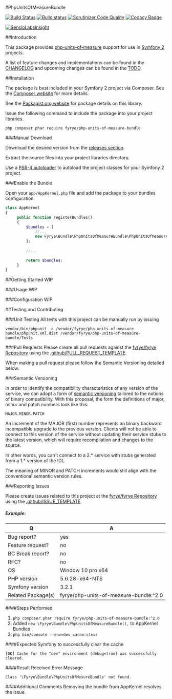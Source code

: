 #PhpUnitsOfMeasureBundle

[![Build Status](https://travis-ci.org/fyrye/php-units-of-measure-bundle.svg?branch=master)](https://travis-ci.org/fyrye/php-units-of-measure-bundle)
[![Build status](https://ci.appveyor.com/api/projects/status/vv214lv6x0xvv01h/branch/master?svg=true)](https://ci.appveyor.com/project/fyrye/phpunitsofmeasurebundle/branch/master)
[![Scrutinizer Code Quality](https://scrutinizer-ci.com/g/fyrye/php-units-of-measure-bundle/badges/quality-score.png?b=master)](https://scrutinizer-ci.com/g/fyrye/php-units-of-measure-bundle/?branch=master)
[![Codacy Badge](https://api.codacy.com/project/badge/Grade/bed244cbc946459b8c23eb994f721b78)](https://www.codacy.com/app/fyrye/php-units-of-measure-bundle?utm_source=github.com&amp;utm_medium=referral&amp;utm_content=fyrye/php-units-of-measure-bundle&amp;utm_campaign=Badge_Grade)

[![SensioLabsInsight](https://insight.sensiolabs.com/projects/eb5fe6b5-e19b-4511-b721-22201fc2e1c3/small.png)](https://insight.sensiolabs.com/projects/eb5fe6b5-e19b-4511-b721-22201fc2e1c3)

##Introduction

This package provides [php-units-of-measure](https://github.com/PhpUnitsOfMeasure/php-units-of-measure) 
support for use in [Symfony 2](https://github.com/symfony/symfony) projects.

A list of feature changes and implementations can be found in the [CHANGELOG](https://github.com/fyrye/php-units-of-measure-bundle/CHANGELOG.md) and upcoming changes can be found in the [TODO](https://github.com/fyrye/php-units-of-measure-bundle/TODO.md).

##Installation

The package is best included in your Symfony 2 project via Composer. 
See the [Composer website](http://getcomposer.org/) for more details.

See the [Packagist.org website](https://packagist.org/packages/fyrye/php-units-of-measure-bundle) 
for package details on this library.

Issue the following command to include the package into your project libraries.

```
php composer.phar require fyrye/php-units-of-measure-bundle
```

###Manual Download

Download the desired version from the 
[releases section](https://github.com/fyrye/php-units-of-measure-bundle/releases).

Extract the source files into your project libraries directory.

Use a [PSR-4 autoloader](http://www.php-fig.org/psr/psr-4/) to autoload the project classes for your Symfony 2 project.

###Enable the Bundle

Open your `app/AppKernel.php` file and add the package to your bundles configuration.

```php
class AppKernel
{
     public function registerBundles()
     {
         $bundles = [
             //...
             new Fyrye\Bundle\PhpUnitsOfMeasureBundle\PhpUnitsOfMeasureBundle(),
         ];
         
         //...
         
         return $bundles;
     }
}
```

##Getting Started
WIP

###Usage
WIP

###Configuration
WIP

##Testing and Contributing

###Unit Testing
All tests with this project can be manually run by issuing 

```
vendor/bin/phpunit -c /vendor/fyrye/php-units-of-measure-bundle/phpunit.xml.dist /vendor/fyrye/php-units-of-measure-bundle/Tests
```

###Pull Requests
Please create all pull requests against the
[fyrye/fyrye Repository](https://github.com/fyrye/fyrye/issues/new/) 
using the [.github/PULL_REQUEST_TEMPLATE](https://github.com/fyrye/fyrye/.github/PULL_REQUEST_TEMPLATE.md).

When making a pull request please follow the Semantic Versioning detailed below.  

###Semantic Versioning

In order to identify the compatibility characteristics of any version
of the service, we can adopt a form of [semantic
versioning](http://semver.org/) tailored to the notions of binary
compatibility.  With this proposal, the form the definitions of major,
minor and patch numbers look like this:

    MAJOR.MINOR.PATCH

An increment of the MAJOR (first) number represents an binary backward
incompatible upgrade to the previous version.  Clients will not be
able to connect to this version of the service without updating their
service stubs to the latest version, which will require recompilation
and changes to the source.

In other words, you can't connect to a 2.* service with stubs generated
from a 1.* version of the IDL.

The meaning of MINOR and PATCH increments would still align with the
conventional semantic version rules.

###Reporting Issues

Please create issues related to this project at the 
[fyrye/fyrye Repository](https://github.com/fyrye/fyrye/issues/new/) 
using the [.github/ISSUE_TEMPLATE](https://github.com/fyrye/fyrye/.github/ISSUE_TEMPLATE.md)

##### Example:

| Q                  | A                                      |
| ------------------ | -----                                  |
| Bug report?        | yes                                    |
| Feature request?   | no                                     |
| BC Break report?   | no                                     |
| RFC?               | no                                     |
| OS                 | Window 10 pro x64                      |
| PHP version        | 5.6.28-x64-NTS                         |
| Symfony version    | 3.2.1                                  |
| Related Package(s) | fyrye/php-units-of-measure-bundle:^2.0 |

####Steps Performed
 1. `php composer.phar require fyrye/php-units-of-measure-bundle:^2.0`
 2. Added `new \Fyrye\Bundle\PhpUnitsOfMeasureBundle(),` to AppKernel Bundles 
 3. `php bin/console --env=dev cache:clear`

####Expected
Symfony to successfully clear the cache
```
[OK] Cache for the "dev" environment (debug=true) was successfully cleared.
```

####Result
Received Error Message 
```
Class '\Fyrye\Bundle\PhpUnitsOfMesureBundle' not found.
```

####Additional Comments
Removing the bundle from AppKernel resolves the issue.



